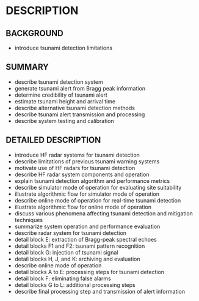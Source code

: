 # DESCRIPTION

## BACKGROUND

- introduce tsunami detection limitations

## SUMMARY

- describe tsunami detection system
- generate tsunami alert from Bragg peak information
- determine credibility of tsunami alert
- estimate tsunami height and arrival time
- describe alternative tsunami detection methods
- describe tsunami alert transmission and processing
- describe system testing and calibration

## DETAILED DESCRIPTION

- introduce HF radar systems for tsunami detection
- describe limitations of previous tsunami warning systems
- motivate use of HF radars for tsunami detection
- describe HF radar system components and operation
- explain tsunami detection algorithm and performance metrics
- describe simulator mode of operation for evaluating site suitability
- illustrate algorithmic flow for simulator mode of operation
- describe online mode of operation for real-time tsunami detection
- illustrate algorithmic flow for online mode of operation
- discuss various phenomena affecting tsunami detection and mitigation techniques
- summarize system operation and performance evaluation
- describe radar system for tsunami detection
- detail block E: extraction of Bragg-peak spectral echoes
- detail blocks F1 and F2: tsunami pattern recognition
- detail block G: injection of tsunami signal
- detail blocks H, J, and K: archiving and evaluation
- describe online mode of operation
- detail blocks A to E: processing steps for tsunami detection
- detail block F: eliminating false alarms
- detail blocks G to L: additional processing steps
- describe final processing step and transmission of alert information


